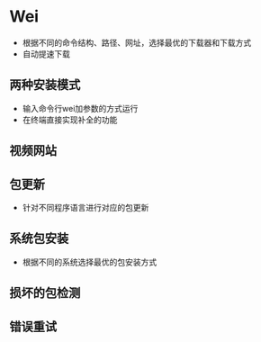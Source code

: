 # Wei

- 根据不同的命令结构、路径、网址，选择最优的下载器和下载方式
- 自动提速下载

## 两种安装模式

- 输入命令行wei加参数的方式运行
- 在终端直接实现补全的功能

## 

## 视频网站 

## 包更新

- 针对不同程序语言进行对应的包更新

## 系统包安装

- 根据不同的系统选择最优的包安装方式

## 损坏的包检测

## 错误重试
